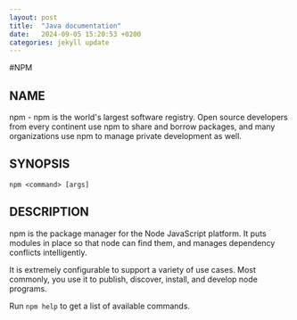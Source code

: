 ```yaml
---
layout: post
title:  "Java documentation"
date:   2024-09-05 15:20:53 +0200
categories: jekyll update
---
```

#NPM

## NAME
npm - npm is the world's largest software registry. Open source developers from every continent use npm to share and borrow packages, and many organizations use npm to manage private development as well.

## SYNOPSIS
```
npm <command> [args]
```
## DESCRIPTION
npm is the package manager for the Node JavaScript platform. It puts modules in place so that node can find them, and manages dependency conflicts intelligently.

It is extremely configurable to support a variety of use cases. Most commonly, you use it to publish, discover, install, and develop node programs.

Run `npm help` to get a list of available commands.